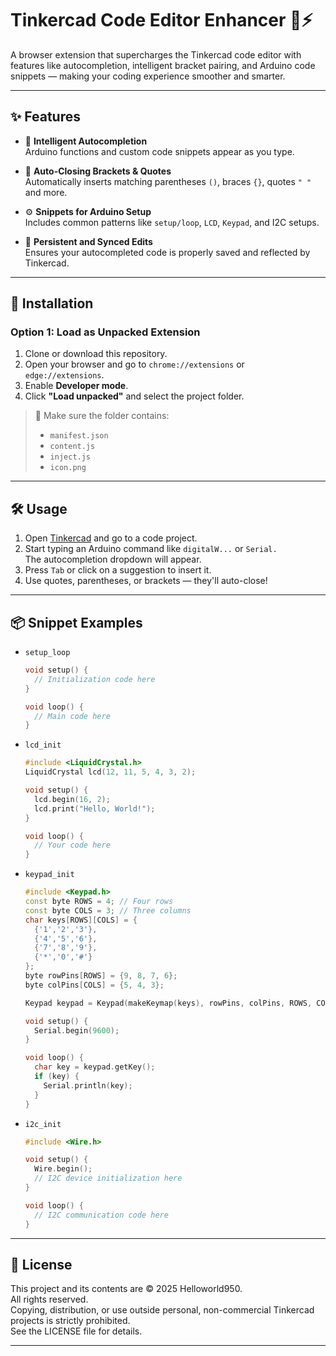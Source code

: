 # Tinkercad Code Editor Enhancer 🧠⚡

A browser extension that supercharges the Tinkercad code editor with features like autocompletion, intelligent bracket pairing, and Arduino code snippets — making your coding experience smoother and smarter.

---

## ✨ Features

- 🧠 **Intelligent Autocompletion**  
  Arduino functions and custom code snippets appear as you type.

- 🔁 **Auto-Closing Brackets & Quotes**  
  Automatically inserts matching parentheses `()`, braces `{}`, quotes `" "` and more.

- ⚙️ **Snippets for Arduino Setup**  
  Includes common patterns like `setup/loop`, `LCD`, `Keypad`, and I2C setups.

- 💾 **Persistent and Synced Edits**  
  Ensures your autocompleted code is properly saved and reflected by Tinkercad.

---

## 🧩 Installation

### Option 1: Load as Unpacked Extension
1. Clone or download this repository.
2. Open your browser and go to `chrome://extensions` or `edge://extensions`.
3. Enable **Developer mode**.
4. Click **"Load unpacked"** and select the project folder.

> 📁 Make sure the folder contains:
> - `manifest.json`
> - `content.js`
> - `inject.js`
> - `icon.png`

---

## 🛠 Usage

1. Open [Tinkercad](https://www.tinkercad.com) and go to a code project.
2. Start typing an Arduino command like `digitalW...` or `Serial.`  
   The autocompletion dropdown will appear.
3. Press `Tab` or click on a suggestion to insert it.
4. Use quotes, parentheses, or brackets — they'll auto-close!

---

## 📦 Snippet Examples

- `setup_loop`  
  ```cpp
  void setup() {
    // Initialization code here
  }

  void loop() {
    // Main code here
  }
  ```
- `lcd_init`
  ```cpp
  #include <LiquidCrystal.h>
  LiquidCrystal lcd(12, 11, 5, 4, 3, 2);

  void setup() {
    lcd.begin(16, 2);
    lcd.print("Hello, World!");
  }

  void loop() {
    // Your code here
  }
  ```
- `keypad_init`
  ```cpp
  #include <Keypad.h>
  const byte ROWS = 4; // Four rows
  const byte COLS = 3; // Three columns
  char keys[ROWS][COLS] = {
    {'1','2','3'},
    {'4','5','6'},
    {'7','8','9'},
    {'*','0','#'}
  };
  byte rowPins[ROWS] = {9, 8, 7, 6};
  byte colPins[COLS] = {5, 4, 3};

  Keypad keypad = Keypad(makeKeymap(keys), rowPins, colPins, ROWS, COLS);

  void setup() {
    Serial.begin(9600);
  }

  void loop() {
    char key = keypad.getKey();
    if (key) {
      Serial.println(key);
    }
  }
  ```
- `i2c_init`
  ```cpp
  #include <Wire.h>

  void setup() {
    Wire.begin();
    // I2C device initialization here
  }

  void loop() {
    // I2C communication code here
  }
  ```

---

## 🚫 License

This project and its contents are © 2025 Helloworld950.  
All rights reserved.  
Copying, distribution, or use outside personal, non-commercial Tinkercad projects is strictly prohibited.  
See the LICENSE file for details.

---